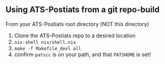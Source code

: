
## Using ATS-Postiats from a git repo-build


From your ATS-Postiats root directory (NOT this directory)

1.  Clone the ATS-Postiats repo to a desired location
2. `nix-shell nix/shell.nix`
3. `make -f Makefile_devl all`
4.  confirm `patscc` is on your path, and that `PATSHOME` is set!
